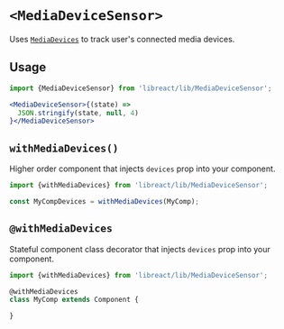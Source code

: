 # `<MediaDeviceSensor>`

Uses [`MediaDevices`](https://developer.mozilla.org/en-US/docs/Web/API/MediaDevices) to track
user's connected media devices.

## Usage

```jsx
import {MediaDeviceSensor} from 'libreact/lib/MediaDeviceSensor';

<MediaDeviceSensor>{(state) =>
  JSON.stringify(state, null, 4)
}</MediaDeviceSensor>
```


## `withMediaDevices()`

Higher order component that injects `devices` prop into your component.

```js
import {withMediaDevices} from 'libreact/lib/MediaDeviceSensor';

const MyCompDevices = withMediaDevices(MyComp);
```


## `@withMediaDevices`

Stateful component class decorator that injects `devices` prop into your component.

```js
import {withMediaDevices} from 'libreact/lib/MediaDeviceSensor';

@withMediaDevices
class MyComp extends Component {

}
```
